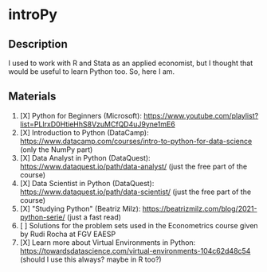 # introPy

## Description
 I used to work with R and Stata as an applied economist, but I thought that would be useful to learn Python too. So, here I am.

## Materials
 1. [X] Python for Beginners (Microsoft): https://www.youtube.com/playlist?list=PLlrxD0HtieHhS8VzuMCfQD4uJ9yne1mE6
 2. [X] Introduction to Python (DataCamp): https://www.datacamp.com/courses/intro-to-python-for-data-science (only the NumPy part)
 3. [X] Data Analyst in Python (DataQuest): https://www.dataquest.io/path/data-analyst/ (just the free part of the course)
 4. [X] Data Scientist in Python (DataQuest): https://www.dataquest.io/path/data-scientist/ (just the free part of the course)
 5. [X] "Studying Python" (Beatriz Milz): https://beatrizmilz.com/blog/2021-python-serie/ (just a fast read)
 6. [ ] Solutions for the problem sets used in the Econometrics course given by Rudi Rocha at FGV EAESP
 7. [X] Learn more about Virtual Environments in Python: https://towardsdatascience.com/virtual-environments-104c62d48c54 (should I use this always? maybe in R too?)